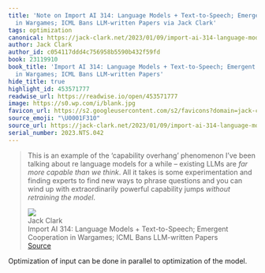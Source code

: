 ```yaml
---
title: 'Note on Import AI 314: Language Models + Text-to-Speech; Emergent Cooperation
  in Wargames; ICML Bans LLM-written Papers via Jack Clark'
tags: optimization
canonical: https://jack-clark.net/2023/01/09/import-ai-314-language-models-text-to-speech-emergent-cooperation-in-wargames-icml-bans-llm-written-papers/
author: Jack Clark
author_id: c054117ddd4c756958b5590b432f59fd
book: 23119910
book_title: 'Import AI 314: Language Models + Text-to-Speech; Emergent Cooperation
  in Wargames; ICML Bans LLM-written Papers'
hide_title: true
highlight_id: 453571777
readwise_url: https://readwise.io/open/453571777
image: https://s0.wp.com/i/blank.jpg
favicon_url: https://s2.googleusercontent.com/s2/favicons?domain=jack-clark.net
source_emoji: "\U0001F310"
source_url: https://jack-clark.net/2023/01/09/import-ai-314-language-models-text-to-speech-emergent-cooperation-in-wargames-icml-bans-llm-written-papers/#:~:text=This%20is%20an,retraining%20the%20model*.
serial_number: 2023.NTS.042
---
```

> This is an example of the ‘capability overhang’ phenomenon I’ve been talking about re language models for a while – existing LLMs are *far more capable than we think*. All it takes is some experimentation and finding experts to find new ways to phrase questions and you can wind up with extraordinarily powerful capability jumps *without retraining the model*.
> <div class="quoteback-footer"><div class="quoteback-avatar"><img class="mini-favicon" src="https://s2.googleusercontent.com/s2/favicons?domain=jack-clark.net"></div><div class="quoteback-metadata"><div class="metadata-inner"><span style="display:none">FROM:</span><div aria-label="Jack Clark" class="quoteback-author"> Jack Clark</div><div aria-label="Import AI 314: Language Models + Text-to-Speech; Emergent Cooperation in Wargames; ICML Bans LLM-written Papers" class="quoteback-title"> Import AI 314: Language Models + Text-to-Speech; Emergent Cooperation in Wargames; ICML Bans LLM-written Papers</div></div></div><div class="quoteback-backlink"><a target="_blank" aria-label="go to the full text of this quotation" rel="noopener" href="https://jack-clark.net/2023/01/09/import-ai-314-language-models-text-to-speech-emergent-cooperation-in-wargames-icml-bans-llm-written-papers/#:~:text=This%20is%20an,retraining%20the%20model*." class="quoteback-arrow"> Source</a></div></div>

Optimization of input can be done in parallel to optimization of the model.